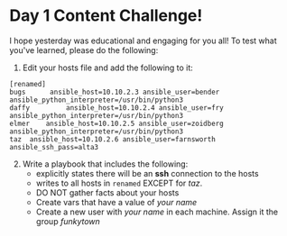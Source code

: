 # Day 1 Content Challenge!

I hope yesterday was educational and engaging for you all! To test what you've learned, please do the following:

1. Edit your hosts file and add the following to it:

```
[renamed]
bugs      ansible_host=10.10.2.3 ansible_user=bender ansible_python_interpreter=/usr/bin/python3
daffy         ansible_host=10.10.2.4 ansible_user=fry ansible_python_interpreter=/usr/bin/python3
elmer    ansible_host=10.10.2.5 ansible_user=zoidberg ansible_python_interpreter=/usr/bin/python3
taz  ansible_host=10.10.2.6 ansible_user=farnsworth ansible_ssh_pass=alta3
```

2. Write a playbook that includes the following:
    - explicitly states there will be an **ssh** connection to the hosts
    - writes to all hosts in `renamed` EXCEPT for *taz*.
    - DO NOT gather facts about your hosts
    - Create vars that have a value of *your name* 
    - Create a new user with *your name* in each machine. Assign it the group *funkytown*
